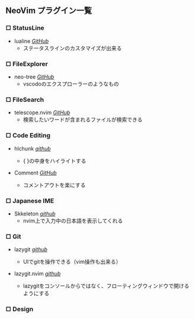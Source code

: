 ## NeoVim プラグイン一覧

### □ StatusLine
- lualine [*GitHub*](https://github.com/nvim-lualine/lualine.nvim)
  - ステータスラインのカスタマイズが出来る

### □ FileExplorer
- neo-tree [*GitHub*](https://github.com/nvim-neo-tree/neo-tree.nvim)
  - vscodoのエクスプローラーのようなもの

### □ FileSearch
- telescope.nvim [*GitHub*](https://github.com/nvim-telescope/telescope.nvim)
  - 検索したいワードが含まれるファイルが検索できる

### □ Code Editing
- hlchunk [*github*](https://github.com/shellraining/hlchunk.nvim)
  - { }の中身をハイライトする

- Comment [*GitHub*](https://github.com/numToStr/Comment.nvim)
  - コメントアウトを楽にする

### □ Japanese IME
- Skkeleton [*github*](https://github.com/vim-skk/skkeleton)
  - nvim上で入力中の日本語を表示してくれる

### □ Git
- lazygit [*github*](https://github.com/jesseduffield/lazygit)
  - UIでgitを操作できる（vim操作も出来る）

- lazygit.nvim [*github*](https://github.com/kdheepak/lazygit.nvim)
  - lazygitをコンソールからではなく、フローティングウィンドウで開けるようにする

### □ Design
